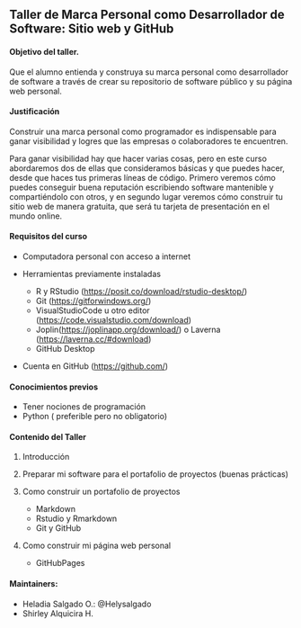 ## Taller de Marca Personal como Desarrollador de Software: Sitio web y GitHub

#### Objetivo del taller.

Que el alumno entienda y construya su marca personal como desarrollador de software a través de crear su repositorio de software público y su página web personal.

#### Justificación

Construir una marca personal como programador es indispensable para ganar visibilidad y logres que las empresas o colaboradores te encuentren.

Para ganar visibilidad hay que hacer varias cosas, pero en este curso abordaremos dos de ellas que consideramos básicas y que puedes hacer, desde que haces tus primeras líneas de código. Primero veremos cómo puedes conseguir buena reputación escribiendo software mantenible y compartiéndolo con otros, y en segundo lugar veremos cómo construir tu sitio web de manera gratuita, que será tu tarjeta de presentación en el mundo online.

#### Requisitos del curso

- Computadora personal con acceso a internet

- Herramientas previamente instaladas
  - R  y RStudio (https://posit.co/download/rstudio-desktop/)   
  - Git  (https://gitforwindows.org/)  
  - VisualStudioCode u otro editor (https://code.visualstudio.com/download)  
  - Joplin(https://joplinapp.org/download/) o Laverna (https://laverna.cc/#download)  
  - GitHub Desktop  

- Cuenta en GitHub (https://github.com/)


#### Conocimientos previos
- Tener nociones de programación
- Python ( preferible pero no obligatorio)


#### Contenido del Taller

1. Introducción

2. Preparar mi software para el portafolio de proyectos (buenas prácticas)

3. Como construir un portafolio de proyectos
   - Markdown  
   - Rstudio y Rmarkdown  
   - Git y GitHub  
       
4. Como construir mi página web personal
   - GitHubPages  


#### Maintainers:

- Heladia Salgado O.: @Helysalgado
- Shirley Alquicira H.
    
    
